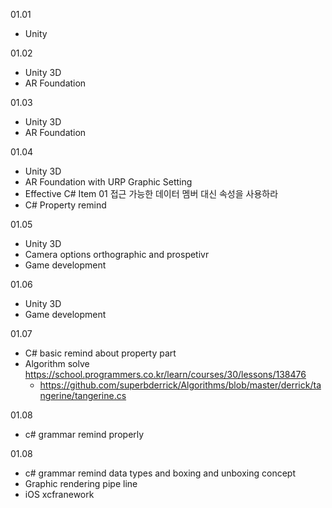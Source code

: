 01.01

- Unity

01.02

- Unity 3D
- AR Foundation 

01.03

- Unity 3D
- AR Foundation 

01.04

- Unity 3D
- AR Foundation with URP Graphic Setting
- Effective C# Item 01 접근 가능한 데이터 멤버 대신 속성을 사용하라
- C# Property remind

01.05

- Unity 3D
- Camera options orthographic and prospetivr
- Game development 

01.06

- Unity 3D
- Game development 

01.07

- C# basic remind about property part
- Algorithm solve https://school.programmers.co.kr/learn/courses/30/lessons/138476
  - https://github.com/superbderrick/Algorithms/blob/master/derrick/tangerine/tangerine.cs

01.08

- c# grammar remind properly 

 
01.08

- c# grammar remind data types and boxing and unboxing concept
- Graphic rendering pipe line
- iOS xcfranework
